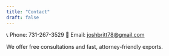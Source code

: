 ```yaml
---
title: "Contact"
draft: false
---
```


📞 Phone: 731-267-3529
📧 Email: joshbritt78@gmail.com  

We offer free consultations and fast, attorney-friendly exports.
